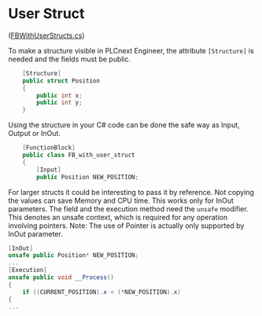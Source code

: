 # User Struct

([FBWithUserStructs.cs](FBWithUserStructs.cs))

To make a structure visible in PLCnext Engineer, the attribute `[Structure]` is needed and the fields must be public.

```cs
    [Structure]
    public struct Position
    {
        public int x;
        public int y;
    }
```

Using the structure in your C# code can be done the safe way as Input, Output or InOut.

```cs
    [FunctionBlock]
    public class FB_with_user_struct
    {
        [Input]
        public Position NEW_POSITION;
```

For larger structs it could be interesting to pass it by reference. Not copying the values can save Memory and CPU time. This works only for InOut parameters.
The field and the execution method need the `unsafe` modifier. This denotes an unsafe context, which is required for any operation involving pointers.
Note: The use of Pointer is actually only supported by InOut parameter.

```cs
[InOut]
unsafe public Position* NEW_POSITION;
...
[Execution]
unsafe public void __Process()
{
    if ((CURRENT_POSITION).x < (*NEW_POSITION).x)
{
...
```
